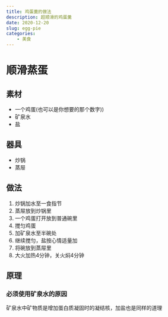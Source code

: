 ```yaml
---
title: 鸡蛋羹的做法
description: 超顺滑的鸡蛋羹
date: 2020-12-20
slug: egg-pie
categories:
    - 美食
---
```

# 顺滑蒸蛋

## 素材
- 一个鸡蛋(也可以是你想要的那个数字))
- 矿泉水
- 盐

## 器具
- 炒锅
- 蒸屉

## 做法
1. 炒锅加水至一食指节
2. 蒸屉放到炒锅里
3. 一个鸡蛋打开放到普通碗里
4. 搅匀鸡蛋
5. 加矿泉水至半碗处
6. 继续搅匀，盐按心情适量加
7. 将碗放到蒸屉里
8. 大火加热4分钟，关火焖4分钟
   
## 原理
### 必须使用矿泉水的原因
矿泉水中矿物质是增加蛋白质凝固时的凝结核，加盐也是同样的道理

   